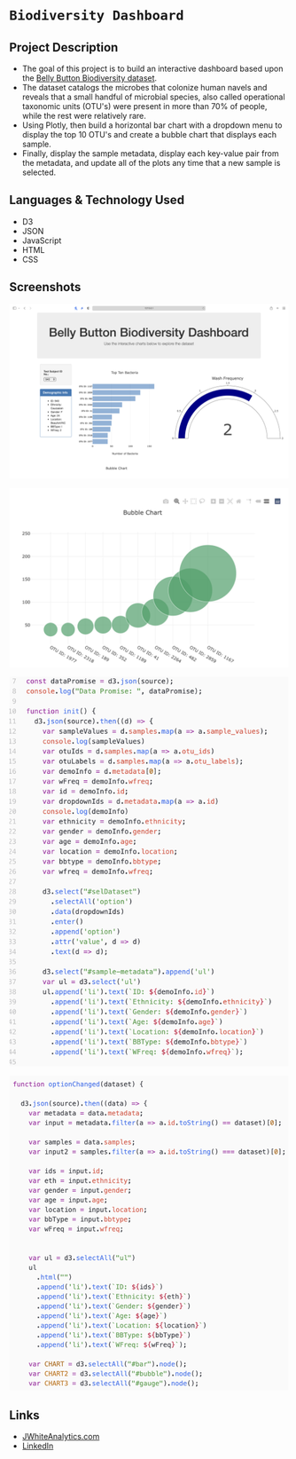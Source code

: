 # `Biodiversity Dashboard`

## Project Description

-  The goal of this project is to build an interactive dashboard based upon the [Belly Button Biodiversity dataset](http://robdunnlab.com/projects/belly-button-biodiversity/).
- The dataset catalogs the microbes that colonize human navels and reveals that a small handful of microbial species, also called operational taxonomic units (OTU's) were present in more than 70% of people, while the rest were relatively rare.
- Using Plotly, then build a horizontal bar chart with a dropdown menu to display the top 10 OTU's and create a bubble chart that displays each sample.
- Finally, display the sample metadata, display each key-value pair from the metadata, and update all of the plots any time that a new sample is selected.


## Languages & Technology Used

- D3
- JSON
- JavaScript
- HTML
- CSS

## Screenshots
![image](/Images/screenshot1.png)

![image](/Images/screenshot2.png)

![image](/Images/screenshot3.png)

![image](/Images/screenshot4.png)

## Links
- [JWhiteAnalytics.com](https://jwhiteanalytics.com)
- [LinkedIn](https://www.linkedin.com/in/jimmywhite1987)
